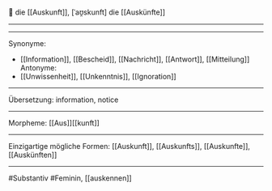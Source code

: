 🔵 die [[Auskunft]], [ˈaʊ̯skunft]
die [[Auskünfte]]

---


---
Synonyme:
- [[Information]], [[Bescheid]], [[Nachricht]], [[Antwort]], [[Mitteilung]]
Antonyme:
- [[Unwissenheit]], [[Unkenntnis]], [[Ignoration]]

---
Übersetzung: information, notice

---
Morpheme:
[[Aus]][[kunft]]

---
Einzigartige mögliche Formen: [[Auskunft]], [[Auskunfts]], [[Auskunfte]], [[Auskünften]]

---
#Substantiv #Feminin, [[auskennen]]